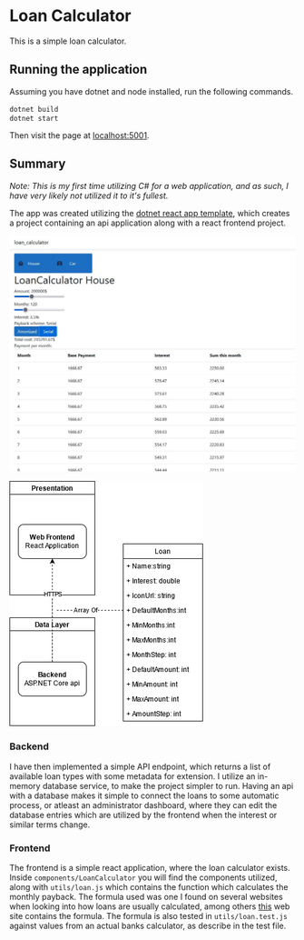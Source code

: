 # Loan Calculator

This is a simple loan calculator.

## Running the application

Assuming you have dotnet and node installed, run the following commands.
```
dotnet build
dotnet start
```
Then visit the page at [localhost:5001](https://localhost:5001).

## Summary

*Note: This is my first time utilizing C# for a web application, and as such, I have very likely not utilized it to it's fullest.*

The app was created utilizing the [dotnet react app template](https://docs.microsoft.com/en-us/aspnet/core/client-side/spa/react?view=aspnetcore-5.0), which creates a project containing an api application along with a react frontend project.

![Screenshot of app](/readme_images/screenshot.JPG)

![Diagram of setup](/readme_images/overview.png)

### Backend

I have then implemented a simple API endpoint, which returns a list of available loan types with some metadata for extension. I utilize an in-memory database service, to make the project simpler to run. Having an api with a database makes it simple to connect the loans to some automatic process, or atleast an administrator dashboard, where they can edit the database entries which are utilized by the frontend when the interest or similar terms change.

### Frontend

The frontend is a simple react application, where the loan calculator exists. Inside `components/LoanCalculator` you will find the components utilized, along with `utils/loan.js` which contains the function which calculates the monthly payback. The formula used was one I found on several websites when looking into how loans are usually calculated, among others [this](https://www.kasasa.com/blog/how-to-calculate-loan-payments-in-3-easy-steps) web site contains the formula. The formula is also tested in `utils/loan.test.js` against values from an actual banks calculator, as describe in the test file.